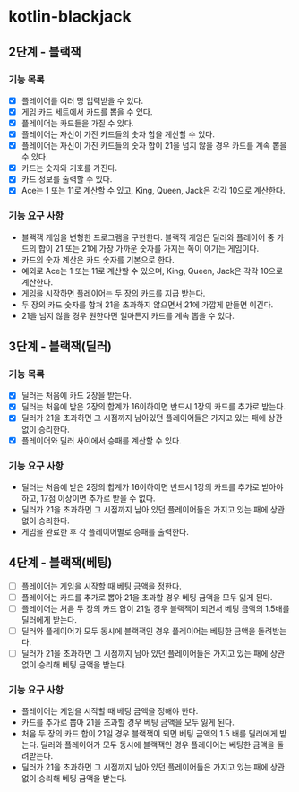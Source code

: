 # kotlin-blackjack

## 2단계 - 블랙잭
### 기능 목록

- [X] 플레이어를 여러 명 입력받을 수 있다.
- [X] 게임 카드 세트에서 카드를 뽑을 수 있다.
- [X] 플레이어는 카드들을 가질 수 있다.
- [X] 플레이어는 자신이 가진 카드들의 숫자 합을 계산할 수 있다.
- [X] 플레이어는 자신이 가진 카드들의 숫자 합이 21을 넘지 않을 경우 카드를 계속 뽑을 수 있다.
- [X] 카드는 숫자와 기호를 가진다.
- [X] 카드 정보를 출력할 수 있다.
- [X] Ace는 1 또는 11로 계산할 수 있고, King, Queen, Jack은 각각 10으로 계산한다.

### 기능 요구 사항

- 블랙잭 게임을 변형한 프로그램을 구현한다. 블랙잭 게임은 딜러와 플레이어 중 카드의 합이 21 또는 21에 가장 가까운 숫자를 가지는 쪽이 이기는 게임이다.
- 카드의 숫자 계산은 카드 숫자를 기본으로 한다. 
- 예외로 Ace는 1 또는 11로 계산할 수 있으며, King, Queen, Jack은 각각 10으로 계산한다. 
- 게임을 시작하면 플레이어는 두 장의 카드를 지급 받는다. 
- 두 장의 카드 숫자를 합쳐 21을 초과하지 않으면서 21에 가깝게 만들면 이긴다. 
- 21을 넘지 않을 경우 원한다면 얼마든지 카드를 계속 뽑을 수 있다.

## 3단계 - 블랙잭(딜러)
### 기능 목록

- [X] 딜러는 처음에 카드 2장을 받는다.
- [X] 딜러는 처음에 받은 2장의 합계가 16이하이면 반드시 1장의 카드를 추가로 받는다.
- [X] 딜러가 21을 초과하면 그 시점까지 남아있던 플레이어들은 가지고 있는 패에 상관 없이 승리한다.
- [X] 플레이어와 딜러 사이에서 승패를 계산할 수 있다.

### 기능 요구 사항

- 딜러는 처음에 받은 2장의 합계가 16이하이면 반드시 1장의 카드를 추가로 받아야 하고, 17점 이상이면 추가로 받을 수 없다.
- 딜러가 21을 초과하면 그 시점까지 남아 있던 플레이어들은 가지고 있는 패에 상관 없이 승리한다.
- 게임을 완료한 후 각 플레이어별로 승패를 출력한다.

## 4단계 - 블랙잭(베팅)

- [ ] 플레이어는 게임을 시작할 때 베팅 금액을 정한다.
- [ ] 플레이어는 카드를 추가로 뽑아 21을 초과할 경우 베팅 금액을 모두 잃게 된다.
- [ ] 플레이어는 처음 두 장의 카드 합이 21일 경우 블랙잭이 되면서 베팅 금액의 1.5배를 딜러에게 받는다.
- [ ] 딜러와 플레이어가 모두 동시에 블랙잭인 경우 플레이어는 베팅한 금액을 돌려받는다.
- [ ] 딜러가 21을 초과하면 그 시점까지 남아 있던 플레이어들은 가지고 있는 패에 상관 없이 승리해 베팅 금액을 받는다.

### 기능 요구 사항

- 플레이어는 게임을 시작할 때 베팅 금액을 정해야 한다.
- 카드를 추가로 뽑아 21을 초과할 경우 베팅 금액을 모두 잃게 된다.
- 처음 두 장의 카드 합이 21일 경우 블랙잭이 되면 베팅 금액의 1.5 배를 딜러에게 받는다. 딜러와 플레이어가 모두 동시에 블랙잭인 경우 플레이어는 베팅한 금액을 돌려받는다.
- 딜러가 21을 초과하면 그 시점까지 남아 있던 플레이어들은 가지고 있는 패에 상관 없이 승리해 베팅 금액을 받는다.
